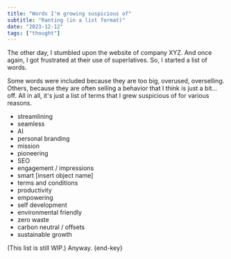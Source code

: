 ```yaml
---
title: "Words I'm growing suspicious of"
subtitle: "Ranting (in a list format)"
date: "2023-12-12"
tags: ["thought"]
---
```


The other day, I stumbled upon the website of company XYZ. And once again, I got frustrated at their use of superlatives. So, I started a list of words.

Some words were included because they are too big, overused, overselling. Others, because they are often selling a behavior that I think is just a bit... off. All in all, it's just a list of terms that I grew suspicious of for various reasons.

- streamlining
- seamless
- AI
- personal branding
- mission
- pioneering
- SEO
- engagement / impressions
- smart \[insert object name\]
- terms and conditions
- productivity
- empowering
- self development
- environmental friendly
- zero waste
- carbon neutral / offsets
- sustainable growth

(This list is still WIP.) Anyway. {end-key}
